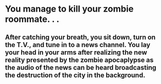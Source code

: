 # You manage to kill your zombie roommate. . .  
## After catching your breath, you sit down, turn on the T.V., and tune in to a news channel. You lay your head in your arms after realizing the new reality presented by the zombie apocaplypse as the audio of the news can be heard broadcasting the destruction of the city in the background.